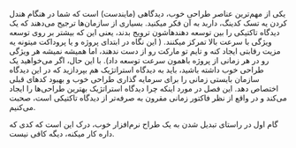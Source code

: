 

یکی از مهم‌ترین عناصر طراحی خوب، دیدگاهی (مایندست) است که شما در هنگام هندل کردن یه تسک کدینگ، داربد به آن  فکر میکنید. بسیاری از سازمان‌ها ترجیح می‌دهند که یک دیدگاه تاکتیکی را بین توسعه دهندهاشون ترویج بدند، یعنی این که بیشتر بر روی توسعه ویژگی با سرعت بالا تمرکز میکنند. ( این نگاه در ابتدای پروژه و یا پروداکت میتونه یه مزیت رقابتی ایجاد کنه و تایم تو مارکت رو از دست ندهند، اما همیشه نمیشه هر ویژگی رو در هر زمانی از پروژه باهمون سرعت توسعه داد). با این حال، اگر می‌خواهید یک طراحی خوب داشته باشید، باید به دیدگاه استراتژیک هم بپردازید که در این دیدگاه سازمان بایستی زمانی را برای سرمایه گذاری طراحی خوب و بهبود کدهای قبلی اختصاص دهد. این فصل در مورد اینکه چرا دیدگاه استراتژیک بهترین طراحی‌ها را ایجاد می‌کند و در واقع از نظر فاکتور زمانی مقرون به صرفه‌تر از دیدگاه تاکتیکی است، صحبت می‌کنیم.




گام اول در راستای تبدیل شدن به یک طراح نرم‌افزار خوب، درک این است که کدی که داره کار میکنه، دیگه کافی نیست.

